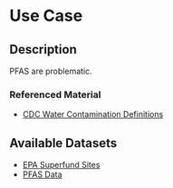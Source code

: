 # Use Case

## Description
PFAS are problematic.

### Referenced Material
* [CDC Water Contamination Definitions](https://www.cdc.gov/healthywater/drinking/contamination.html)

## Available Datasets
* [EPA Superfund Sites](https://edg.epa.gov/metadata/catalog/search/resource/details.page?uuid=%7BFC07D75C-8596-434B-B1A6-0688C9CD45B5%7D)
* [PFAS Data](../data)
